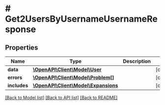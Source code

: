 # # Get2UsersByUsernameUsernameResponse

## Properties

Name | Type | Description | Notes
------------ | ------------- | ------------- | -------------
**data** | [**\OpenAPI\Client\Model\User**](User.md) |  | [optional]
**errors** | [**\OpenAPI\Client\Model\Problem[]**](Problem.md) |  | [optional]
**includes** | [**\OpenAPI\Client\Model\Expansions**](Expansions.md) |  | [optional]

[[Back to Model list]](../../README.md#models) [[Back to API list]](../../README.md#endpoints) [[Back to README]](../../README.md)

